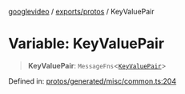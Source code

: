 [googlevideo](../../../README.md) / [exports/protos](../README.md) / KeyValuePair

# Variable: KeyValuePair

> **KeyValuePair**: `MessageFns`\<[`KeyValuePair`](../interfaces/KeyValuePair.md)\>

Defined in: [protos/generated/misc/common.ts:204](https://github.com/LuanRT/googlevideo/blob/5b84100979befab767d819a9606dde964d469341/protos/generated/misc/common.ts#L204)
